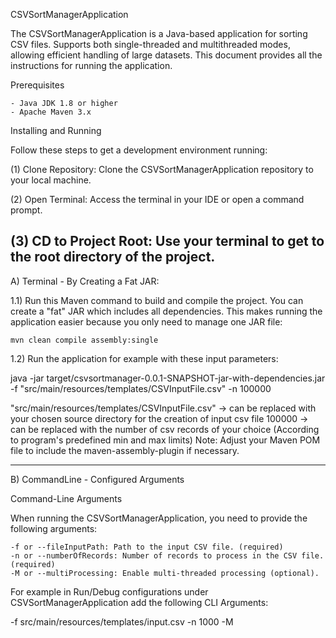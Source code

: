 CSVSortManagerApplication  

The CSVSortManagerApplication is a Java-based application for sorting CSV files. 
Supports both single-threaded and multithreaded modes, allowing efficient handling of large datasets. 
This document provides all the instructions for running the application.

Prerequisites

    - Java JDK 1.8 or higher
    - Apache Maven 3.x

Installing and Running

Follow these steps to get a development environment running:

(1) Clone Repository:
    Clone the CSVSortManagerApplication repository to your local machine.

(2) Open Terminal:
    Access the terminal in your IDE or open a command prompt.

(3) CD to Project Root:
    Use your terminal to get to the root directory of the project.
--------------------------------------------------------------------------------------
A)  Terminal - By Creating a Fat JAR:
    
1.1) Run this Maven command to build and compile the project.
    You can create a "fat" JAR which includes all dependencies. 
    This makes running the application easier because you only need to manage one JAR file:

    mvn clean compile assembly:single


1.2) Run the application for example with these input parameters:

java -jar target/csvsortmanager-0.0.1-SNAPSHOT-jar-with-dependencies.jar -f "src/main/resources/templates/CSVInputFile.csv" -n 100000

"src/main/resources/templates/CSVInputFile.csv" -> can be replaced with your chosen source directory for the creation of input csv file
100000 -> can be replaced with the number of csv records of your choice (According to program's predefined min and max limits)
Note: Adjust your Maven POM file to include the maven-assembly-plugin if necessary.

--------------------------------------------------------------------------------------

B) CommandLine - Configured Arguments

Command-Line Arguments

When running the CSVSortManagerApplication, you need to provide the following arguments:

    -f or --fileInputPath: Path to the input CSV file. (required)
    -n or --numberOfRecords: Number of records to process in the CSV file. (required)
    -M or --multiProcessing: Enable multi-threaded processing (optional).

For example in Run/Debug configurations under CSVSortManagerApplication add the following CLI Arguments:

-f src/main/resources/templates/input.csv -n 1000 -M